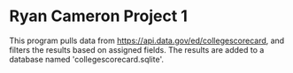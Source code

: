 # Ryan Cameron Project 1
This program pulls data from https://api.data.gov/ed/collegescorecard, and filters the results based on assigned fields.
The results are added to a database named 'collegescorecard.sqlite'.


